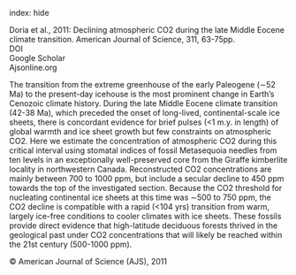 index: hide

<div class="Citation">

  <div class="Citation-body">
    <div class="Citation-text">Doria et al., 2011: Declining atmospheric CO2 during the late Middle Eocene climate transition. <span class="Article-journal">American Journal of Science, </span><span class="Article-volume">311, </span>63-75pp.</div>
    <div class="Citation-links">
      <div class="CitationLink" data-href="https://doi.org/10.2475/01.2011.03">
        <div class="CitationLink-icon CitationLink-Doi"></div>
        <div class="CitationLink-text">DOI</div>
      </div>
      <div class="CitationLink" data-href="https://scholar.google.com/scholar?q=10.2475/01.2011.03">
        <div class="CitationLink-icon CitationLink-Scholar"></div>
        <div class="CitationLink-text">Google Scholar</div>
      </div>
      <div class="CitationLink" data-href="http://www.ajsonline.org/content/311/1/63.abstract">
        <div class="CitationLink-icon CitationLink-Publisher"></div>
        <div class="CitationLink-text">Ajsonline.org</div>
      </div>
    </div>
  </div>
</div>

The transition from the extreme greenhouse of the early Paleogene (∼52 Ma) to the present-day icehouse is the most prominent change in Earth’s Cenozoic climate history. During the late Middle Eocene climate transition (42-38 Ma), which preceded the onset of long-lived, continental-scale ice sheets, there is concordant evidence for brief pulses (<1 m.y. in length) of global warmth and ice sheet growth but few constraints on atmospheric CO2. Here we estimate the concentration of atmospheric CO2 during this critical interval using stomatal indices of fossil Metasequoia needles from ten levels in an exceptionally well-preserved core from the Giraffe kimberlite locality in northwestern Canada. Reconstructed CO2 concentrations are mainly between 700 to 1000 ppm, but include a secular decline to 450 ppm towards the top of the investigated section. Because the CO2 threshold for nucleating continental ice sheets at this time was ∼500 to 750 ppm, the CO2 decline is compatible with a rapid (<104 yrs) transition from warm, largely ice-free conditions to cooler climates with ice sheets. These fossils provide direct evidence that high-latitude deciduous forests thrived in the geological past under CO2 concentrations that will likely be reached within the 21st century (500-1000 ppm).

<div class="Citation-copy">
&copy; American Journal of Science (AJS), 2011
</div>